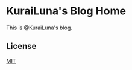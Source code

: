 # KuraiLuna's Blog Home

This is @KuraiLuna's blog.

## License

[MIT](http://opensource.org/licenses/MIT)


